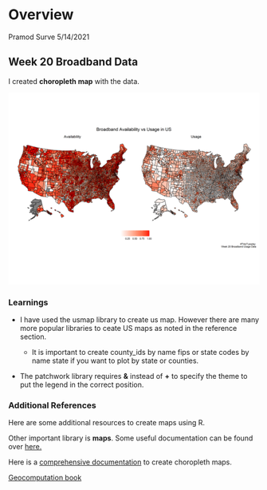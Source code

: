 Overview
================
Pramod Surve
5/14/2021

## Week 20 Broadband Data

I created **choropleth map** with the data.

![](Output/Choropleth.png)

### Learnings

-   I have used the usmap library to create us map. However there are
    many more popular libraries to ceate US maps as noted in the
    reference section.

    -   It is important to create county\_ids by name fips or state
        codes by name state if you want to plot by state or counties.

-   The patchwork library requires **&** instead of **+** to specify the
    theme to put the legend in the correct position.

### Additional References

Here are some additional resources to create maps using R.

Other important library is **maps**. Some useful documentation can be
found over
[here.](https://www.rdocumentation.org/packages/maps/versions/3.3.0/topics/map)

Here is a [comprehensive
documentation](https://www.r-graph-gallery.com/choropleth-map.html) to
create choropleth maps.

[Geocomputation book](https://geocompr.robinlovelace.net/intro.html)
